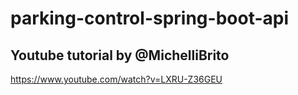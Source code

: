 # parking-control-spring-boot-api

## Youtube tutorial by @MichelliBrito
https://www.youtube.com/watch?v=LXRU-Z36GEU
